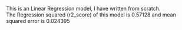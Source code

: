This is an Linear Regression model, I have written from scratch.
<br>
The Regression squared (r2_score) of this model is 0.57128 and mean squared error is 0.024395
